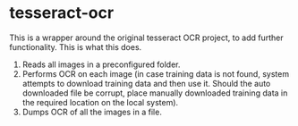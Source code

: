 # tesseract-ocr
This is a wrapper around the original tesseract OCR project, to add further functionality. This is what this does.
1) Reads all images in a preconfigured folder.
2) Performs OCR on each image (in case training data is not found, system attempts to download training data and then use it. Should the auto downloaded file be corrupt, place manually downloaded training data in the required location on the local system).
3) Dumps OCR of all the images in a file.
